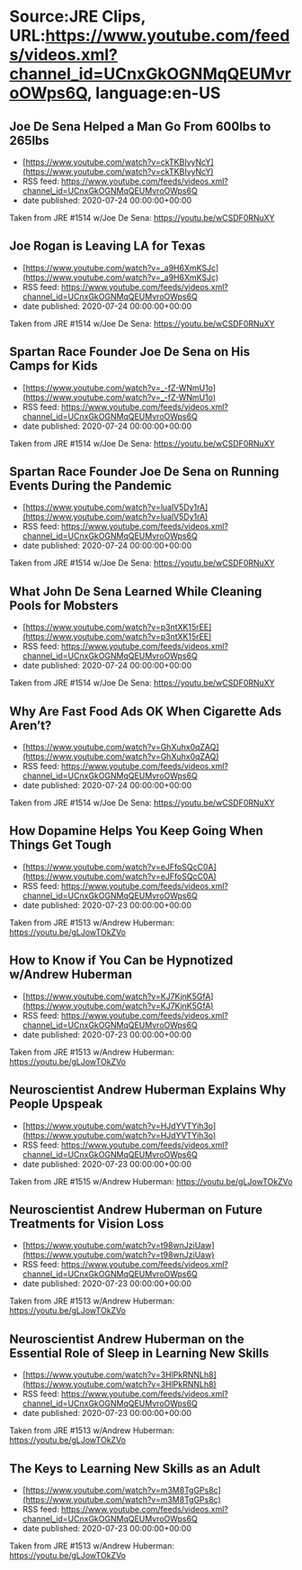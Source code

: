 # Source:JRE Clips, URL:https://www.youtube.com/feeds/videos.xml?channel_id=UCnxGkOGNMqQEUMvroOWps6Q, language:en-US

## Joe De Sena Helped a Man Go From 600lbs to 265lbs
 - [https://www.youtube.com/watch?v=ckTKBIvyNcY](https://www.youtube.com/watch?v=ckTKBIvyNcY)
 - RSS feed: https://www.youtube.com/feeds/videos.xml?channel_id=UCnxGkOGNMqQEUMvroOWps6Q
 - date published: 2020-07-24 00:00:00+00:00

Taken from JRE #1514 w/Joe De Sena: 
https://youtu.be/wCSDF0RNuXY

## Joe Rogan is Leaving LA for Texas
 - [https://www.youtube.com/watch?v=_a9H6XmKSJc](https://www.youtube.com/watch?v=_a9H6XmKSJc)
 - RSS feed: https://www.youtube.com/feeds/videos.xml?channel_id=UCnxGkOGNMqQEUMvroOWps6Q
 - date published: 2020-07-24 00:00:00+00:00

Taken from JRE #1514 w/Joe De Sena:
https://youtu.be/wCSDF0RNuXY

## Spartan Race Founder Joe De Sena on His Camps for Kids
 - [https://www.youtube.com/watch?v=_-fZ-WNmU1o](https://www.youtube.com/watch?v=_-fZ-WNmU1o)
 - RSS feed: https://www.youtube.com/feeds/videos.xml?channel_id=UCnxGkOGNMqQEUMvroOWps6Q
 - date published: 2020-07-24 00:00:00+00:00

Taken from JRE #1514 w/Joe De Sena: https://youtu.be/wCSDF0RNuXY

## Spartan Race Founder Joe De Sena on Running Events During the Pandemic
 - [https://www.youtube.com/watch?v=lualV5Dy1rA](https://www.youtube.com/watch?v=lualV5Dy1rA)
 - RSS feed: https://www.youtube.com/feeds/videos.xml?channel_id=UCnxGkOGNMqQEUMvroOWps6Q
 - date published: 2020-07-24 00:00:00+00:00

Taken from JRE #1514 w/Joe De Sena: https://youtu.be/wCSDF0RNuXY

## What John De Sena Learned While Cleaning Pools for Mobsters
 - [https://www.youtube.com/watch?v=p3ntXK15rEE](https://www.youtube.com/watch?v=p3ntXK15rEE)
 - RSS feed: https://www.youtube.com/feeds/videos.xml?channel_id=UCnxGkOGNMqQEUMvroOWps6Q
 - date published: 2020-07-24 00:00:00+00:00

Taken from JRE #1514 w/Joe De Sena: 
https://youtu.be/wCSDF0RNuXY

## Why Are Fast Food Ads OK When Cigarette Ads Aren’t?
 - [https://www.youtube.com/watch?v=GhXuhx0qZAQ](https://www.youtube.com/watch?v=GhXuhx0qZAQ)
 - RSS feed: https://www.youtube.com/feeds/videos.xml?channel_id=UCnxGkOGNMqQEUMvroOWps6Q
 - date published: 2020-07-24 00:00:00+00:00

Taken from JRE #1514 w/Joe De Sena: https://youtu.be/wCSDF0RNuXY

## How Dopamine Helps You Keep Going When Things Get Tough
 - [https://www.youtube.com/watch?v=eJFfoSQcC0A](https://www.youtube.com/watch?v=eJFfoSQcC0A)
 - RSS feed: https://www.youtube.com/feeds/videos.xml?channel_id=UCnxGkOGNMqQEUMvroOWps6Q
 - date published: 2020-07-23 00:00:00+00:00

Taken from JRE #1513 w/Andrew Huberman: https://youtu.be/gLJowTOkZVo

## How to Know if You Can be Hypnotized w/Andrew Huberman
 - [https://www.youtube.com/watch?v=KJ7KjnK5GfA](https://www.youtube.com/watch?v=KJ7KjnK5GfA)
 - RSS feed: https://www.youtube.com/feeds/videos.xml?channel_id=UCnxGkOGNMqQEUMvroOWps6Q
 - date published: 2020-07-23 00:00:00+00:00

Taken from JRE #1513 w/Andrew Huberman:
https://youtu.be/gLJowTOkZVo

## Neuroscientist Andrew Huberman Explains Why People Upspeak
 - [https://www.youtube.com/watch?v=HJdYVTYih3o](https://www.youtube.com/watch?v=HJdYVTYih3o)
 - RSS feed: https://www.youtube.com/feeds/videos.xml?channel_id=UCnxGkOGNMqQEUMvroOWps6Q
 - date published: 2020-07-23 00:00:00+00:00

Taken from JRE #1515 w/Andrew Huberman:
https://youtu.be/gLJowTOkZVo

## Neuroscientist Andrew Huberman on Future Treatments for Vision Loss
 - [https://www.youtube.com/watch?v=t98wnJziUaw](https://www.youtube.com/watch?v=t98wnJziUaw)
 - RSS feed: https://www.youtube.com/feeds/videos.xml?channel_id=UCnxGkOGNMqQEUMvroOWps6Q
 - date published: 2020-07-23 00:00:00+00:00

Taken from JRE #1513 w/Andrew Huberman: https://youtu.be/gLJowTOkZVo

## Neuroscientist Andrew Huberman on the Essential Role of Sleep in Learning New Skills
 - [https://www.youtube.com/watch?v=3HlPkRNNLh8](https://www.youtube.com/watch?v=3HlPkRNNLh8)
 - RSS feed: https://www.youtube.com/feeds/videos.xml?channel_id=UCnxGkOGNMqQEUMvroOWps6Q
 - date published: 2020-07-23 00:00:00+00:00

Taken from JRE #1513 w/Andrew Huberman: https://youtu.be/gLJowTOkZVo

## The Keys to Learning New Skills as an Adult
 - [https://www.youtube.com/watch?v=m3M8TgGPs8c](https://www.youtube.com/watch?v=m3M8TgGPs8c)
 - RSS feed: https://www.youtube.com/feeds/videos.xml?channel_id=UCnxGkOGNMqQEUMvroOWps6Q
 - date published: 2020-07-23 00:00:00+00:00

Taken from JRE #1513 w/Andrew Huberman:
https://youtu.be/gLJowTOkZVo

